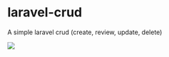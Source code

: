 # laravel-crud
A simple laravel crud (create, review, update, delete)

<img src="http://www.graciomar.com.br/images/laravel.jpg"  widt="400" />

